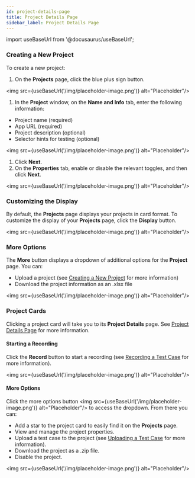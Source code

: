 ```yaml
---
id: project-details-page
title: Project Details Page
sidebar_label: Project Details Page
---
```


import useBaseUrl from '@docusaurus/useBaseUrl';

### Creating a New Project
To create a new project:
1. On the **Projects** page, click the blue plus sign button.

<img src={useBaseUrl('/img/placeholder-image.png')} alt="Placeholder"/>

1. In the **Project** window, on the **Name and Info** tab, enter the following information:
  * Project name (required)
  * App URL (required)
  * Project description (optional)
  * Selector hints for testing (optional)

<img src={useBaseUrl('/img/placeholder-image.png')} alt="Placeholder"/>

1. Click **Next**.
1. On the **Properties** tab, enable or disable the relevant toggles, and then click **Next**.

<img src={useBaseUrl('/img/placeholder-image.png')} alt="Placeholder"/>

### Customizing the Display
By default, the **Projects** page displays your projects in card format. To customize the display of your **Projects** page, click the **Display** button.  

<img src={useBaseUrl('/img/placeholder-image.png')} alt="Placeholder"/>

### More Options
The **More** button displays a dropdown of additional options for the **Project** page. You can:
  * Upload a project (see [Creating a New Project](#creatinganewproject) for more information)
  * Download the project information as an .xlsx file

<img src={useBaseUrl('/img/placeholder-image.png')} alt="Placeholder"/>

### Project Cards
Clicking a project card will take you to its **Project Details** page. See [Project Details Page]() for more information.

#### Starting a Recording
Click the **Record** button to start a recording (see [Recording a Test Case]() for more information).

<img src={useBaseUrl('/img/placeholder-image.png')} alt="Placeholder"/>

#### More Options
Click the more options button <img src={useBaseUrl('/img/placeholder-image.png')} alt="Placeholder"/> to access the dropdown. From there you can:

  * Add a star to the project card to easily find it on the **Projects** page.
  * View and manage the project properties.
  * Upload a test case to the project (see [Uploading a Test Case]() for more information).
  * Download the project as a .zip file.
  * Disable the project.

<img src={useBaseUrl('/img/placeholder-image.png')} alt="Placeholder"/>

